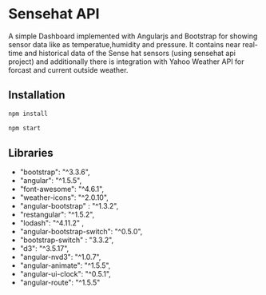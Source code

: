 # Sensehat API

A simple Dashboard implemented with Angularjs and Bootstrap for showing sensor data like as temperatue,humidity and pressure.
It contains near real-time and historical data of the Sense hat sensors (using sensehat api project) and additionally there is integration with Yahoo Weather API for forcast and current outside weather.


## Installation

```bash
npm install
```

```bash
npm start
```

## Libraries

- "bootstrap": "^3.3.6",
- "angular": "^1.5.5",
- "font-awesome": "^4.6.1",
- "weather-icons": "^2.0.10",
- "angular-bootstrap" : "^1.3.2",
- "restangular": "^1.5.2",
- "lodash": "^4.11.2" ,
- "angular-bootstrap-switch": "^0.5.0",
- "bootstrap-switch" : "3.3.2",
- "d3": "^3.5.17",
- "angular-nvd3": "^1.0.7",
- "angular-animate": "^1.5.5",
- "angular-ui-clock": "^0.5.1",
- "angular-route": "^1.5.5"
